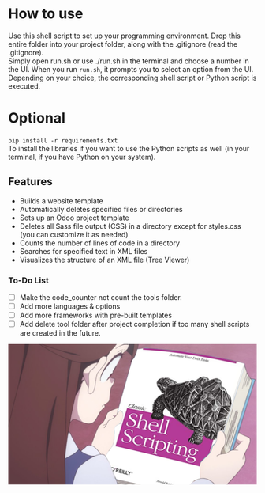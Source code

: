 # How to use

Use this shell script to set up your programming environment. Drop this entire folder into your project folder, along with the .gitignore (read the .gitignore).
<br/>
Simply open run.sh or use ./run.sh in the terminal and choose a number in the UI. When you run `run.sh`, it prompts you to select an option from the UI. Depending on your choice, the corresponding shell script or Python script is executed.
<br/>

# Optional

`pip install -r requirements.txt`
<br/>
To install the libraries if you want to use the Python scripts as well (in your terminal, if you have Python on your system).

## Features

- Builds a website template
- Automatically deletes specified files or directories
- Sets up an Odoo project template
- Deletes all Sass file output (CSS) in a directory except for styles.css (you can customize it as needed)
- Counts the number of lines of code in a directory
- Searches for specified text in XML files
- Visualizes the structure of an XML file (Tree Viewer)

### To-Do List

- [ ] Make the code_counter not count the tools folder.
- [ ] Add more languages & options
- [ ] Add more frameworks with pre-built templates
- [ ] Add delete tool folder after project completion if too many shell scripts are created in the future.

![alt text](/img_for_github/Akko_Kagari_Classic_Shell_Scripting.jpg)
